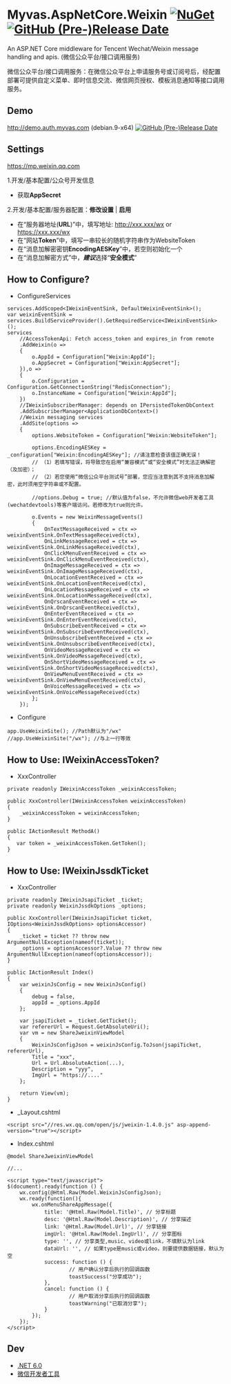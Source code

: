# Myvas.AspNetCore.Weixin [![NuGet](https://img.shields.io/nuget/v/Myvas.AspNetCore.Weixin.svg)](https://www.nuget.org/packages/Myvas.AspNetCore.Weixin) [![GitHub (Pre-)Release Date](https://img.shields.io/github/release-date-pre/myvas/AspNetCore.Weixin?label=github)](https://github.com/myvas/AspNetCore.Weixin)
An ASP.NET Core middleware for Tencent Wechat/Weixin message handling and apis. (微信公众平台/接口调用服务)

微信公众平台/接口调用服务：在微信公众平台上申请服务号或订阅号后，经配置部署可提供自定义菜单、即时信息交流、微信网页授权、模板消息通知等接口调用服务。

## Demo
http://demo.auth.myvas.com (debian.9-x64) [![GitHub (Pre-)Release Date](https://img.shields.io/github/release-date-pre/myvas/AspNetCore.Authentication.Demo?label=github)](https://github.com/myvas/AspNetCore.Authentication.Demo)

## Settings
https://mp.weixin.qq.com

1.开发/基本配置/公众号开发信息
- 获取**AppSecret**

2.开发/基本配置/服务器配置：**修改设置** | **启用**
- 在“服务器地址(**URL**)”中，填写地址: http://xxx.xxx/wx or https://xxx.xxx/wx
- 在“网站**Token**”中，填写一串较长的随机字符串作为WebsiteToken
- 在“消息加解密密钥**EncodingAESKey**”中，若空则初始化一个
- 在“消息加解密方式”中，***建议***选择“**安全模式**”

## How to Configure?
* ConfigureServices
```
services.AddScoped<IWeixinEventSink, DefaultWeixinEventSink>();
var weixinEventSink = services.BuildServiceProvider().GetRequiredService<IWeixinEventSink>();
services
	//AccessTokenApi: Fetch access_token and expires_in from remote
	.AddWeixin(o =>
	{
		o.AppId = Configuration["Weixin:AppId"];
		o.AppSecret = Configuration["Weixin:AppSecret"];
	}),o =>
	{
		o.Configuration = Configuration.GetConnectionString("RedisConnection");
		o.InstanceName = Configuration["Weixin:AppId"];
	})
	//IWeixinSubscriberManager: depends on IPersistedTokenDbContext
	.AddSubscriberManager<ApplicationDbContext>()
	//Weixin messaging services
	.AddSite(options =>
	{
		options.WebsiteToken = Configuration["Weixin:WebsiteToken"];
      
		options.EncodingAESKey = _configuration["Weixin:EncodingAESKey"]; //请注意检查该值正确无误！
		// （1）若填写错误，将导致您在启用“兼容模式”或“安全模式”时无法正确解密（及加密）；
		// （2）若您使用“微信公众平台测试号”部署，您应当注意到其不支持消息加解密，此时须用空字符串或不配置。
      
		//options.Debug = true; //默认值为false，不允许微信web开发者工具(wechatdevtools)等客户端访问。若修改为true则允许。
      
		o.Events = new WeixinMessageEvents()
		{
			OnTextMessageReceived = ctx => weixinEventSink.OnTextMessageReceived(ctx),
			OnLinkMessageReceived = ctx => weixinEventSink.OnLinkMessageReceived(ctx),
			OnClickMenuEventReceived = ctx => weixinEventSink.OnClickMenuEventReceived(ctx),
			OnImageMessageReceived = ctx => weixinEventSink.OnImageMessageReceived(ctx),
			OnLocationEventReceived = ctx => weixinEventSink.OnLocationEventReceived(ctx),
			OnLocationMessageReceived = ctx => weixinEventSink.OnLocationMessageReceived(ctx),
			OnQrscanEventReceived = ctx => weixinEventSink.OnQrscanEventReceived(ctx),
			OnEnterEventReceived = ctx => weixinEventSink.OnEnterEventReceived(ctx),
			OnSubscribeEventReceived = ctx => weixinEventSink.OnSubscribeEventReceived(ctx),
			OnUnsubscribeEventReceived = ctx => weixinEventSink.OnUnsubscribeEventReceived(ctx),
			OnVideoMessageReceived = ctx => weixinEventSink.OnVideoMessageReceived(ctx),
			OnShortVideoMessageReceived = ctx => weixinEventSink.OnShortVideoMessageReceived(ctx),
			OnViewMenuEventReceived = ctx => weixinEventSink.OnViewMenuEventReceived(ctx),
			OnVoiceMessageReceived = ctx => weixinEventSink.OnVoiceMessageReceived(ctx)
		};
	});
```

* Configure
```
app.UseWeixinSite(); //Path默认为"/wx"
//app.UseWeixinSite("/wx"); //与上一行等效
```

## How to Use: IWeixinAccessToken?
*  XxxController
```
private readonly IWeixinAccessToken _weixinAccessToken;

public XxxController(IWeixinAccessToken weixinAccessToken)
{
    _weixinAccessToken = weixinAccessToken;
}

public IActionResult MethodA()
{
   var token = _weixinAccessToken.GetToken();
}
```

## How to Use: IWeixinJssdkTicket
* XxxController
```
private readonly IWeixinJsapiTicket _ticket;
private readonly WeixinJssdkOptions _options;

public XxxController(IWeixinJsapiTicket ticket, IOptions<WeixinJssdkOptions> optionsAccessor)
{
	_ticket = ticket ?? throw new ArgumentNullException(nameof(ticket));
	_options = optionsAccessor?.Value ?? throw new ArgumentNullException(nameof(optionsAccessor));
}

public IActionResult Index()
{
	var weixinJsConfig = new WeixinJsConfig()
	{
		debug = false,
		appId = _options.AppId
	};

	var jsapiTicket = _ticket.GetTicket();
	var refererUrl = Request.GetAbsoluteUri();
	var vm = new ShareJweixinViewModel
	{
		WeixinJsConfigJson = weixinJsConfig.ToJson(jsapiTicket, refererUrl),
		Title = "xxx",
		Url = Url.AbsoluteAction(...),
		Description = "yyy",
		ImgUrl = "https://...."
	};

	return View(vm);
}
```

* _Layout.cshtml
```
<script src="//res.wx.qq.com/open/js/jweixin-1.4.0.js" asp-append-version="true"></script>
```

* Index.cshtml
```
@model ShareJweixinViewModel

//...

<script type="text/javascript">
$(document).ready(function () {
	wx.config(@Html.Raw(Model.WeixinJsConfigJson);
	wx.ready(function(){
		wx.onMenuShareAppMessage({
			title: '@Html.Raw(Model.Title)', // 分享标题
			desc: '@Html.Raw(Model.Description)', // 分享描述
			link: '@Html.Raw(Model.Url)', // 分享链接
			imgUrl: '@Html.Raw(Model.ImgUrl)', // 分享图标
			type: '', // 分享类型,music、video或link，不填默认为link
			dataUrl: '', // 如果type是music或video，则要提供数据链接，默认为空
			success: function () {
					// 用户确认分享后执行的回调函数
					toastSuccess("分享成功");
			},
			cancel: function () {
					// 用户取消分享后执行的回调函数
					toastWarning("已取消分享");
			}
		});
	});
</script>
```

## Dev
* [.NET 6.0](https://dotnet.microsoft.com/en-us/download/dotnet/6.0)
* [微信开发者工具](https://mp.weixin.qq.com/debug/wxadoc/dev/devtools/download.html)
